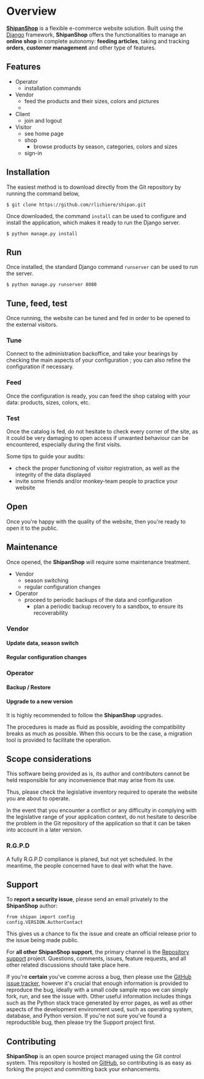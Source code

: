 # Overview

[**ShipanShop**](https://github.com/rlichiere/shipan) is a flexible e-commerce website solution.
 Built using the [Django](https://www.djangoproject.com/) framework,
 **ShipanShop** offers the functionalities to manage an **online shop** in complete autonomy:
 **feeding articles**, taking and tracking **orders**, **customer management** and other type of features. 


## Features

* Operator
  * installation commands
* Vendor
  * feed the products and their sizes, colors and pictures
  * 
* Client
  * join and logout
* Visitor
  * see home page
  * shop
    * browse products by season, categories, colors and sizes
  * sign-in


## Installation

The easiest method is to download directly from the Git repository by running the command below,
```
$ git clone https://github.com/rlichiere/shipan.git
```

Once downloaded, the command `install` can be used to configure and install the application,
 which makes it ready to run the Django server.
```
$ python manage.py install
```

## Run

Once installed, the standard Django command `runserver` can be used to run the server. 

```
$ python manage.py runserver 8080
```

## Tune, feed, test

Once running, the website can be tuned and fed in order to be opened to the external visitors.

### Tune

Connect to the administration backoffice, and take your bearings by checking the main aspects of your configuration ;
you can also refine the configuration if necessary.

### Feed

Once the configuration is ready, you can feed the shop catalog with your data: products, sizes, colors, etc.

### Test

Once the catalog is fed, do not hesitate to check every corner of the site,
 as it could be very damaging to open access if unwanted behaviour can be encountered,
 especially during the first visits.

Some tips to guide your audits:

* check the proper functioning of visitor registration, as well as the integrity of the data displayed
* invite some friends and/or monkey-team people to practice your website

## Open

Once you're happy with the quality of the website, then you're ready to open it to the public.


## Maintenance

Once opened, the **ShipanShop** will require some maintenance treatment.

* Vendor
  * season switching
  * regular configuration changes
* Operator
  * proceed to periodic backups of the data and configuration
    * plan a periodic backup recovery to a sandbox, to ensure its recoverability 

### Vendor

#### Update data, season switch

#### Regular configuration changes

### Operator

#### Backup / Restore

#### Upgrade to a new version 

It is highly recommended to follow the **ShipanShop** upgrades.

The procedures is made as fluid as possible, avoiding the compatibility breaks as much as possible.
When this occurs to be the case, a migration tool is provided to facilitate the operation. 


## Scope considerations

This software being provided as is, its author and contributors cannot be held responsible
 for any inconvenience that may arise from its use.

Thus, please check the legislative inventory required to operate the website you are about to operate. 

In the event that you encounter a conflict or any difficulty
 in complying with the legislative range of your application context,
 do not hesitate to describe the problem in the Git repository of the application
 so that it can be taken into account in a later version.


### R.G.P.D
 
A fully R.G.P.D compliance is planed, but not yet scheduled.
In the meantime, the people concerned have to deal with what the have.


## Support

To **report a security issue**, please send an email privately to the **ShipanShop** author:
```
from shipan import config
config.VERSION.AuthorContact
```
This gives us a chance to fix the issue and create an official release prior to the issue being made public.

For **all other ShipanShop support**,
 the primary channel is the [Repository support](https://github.com/rlichiere/shipan/projects/1) project.
 Questions, comments, issues, feature requests, and all other related discussions should take place here.
 
If you're **certain** you've comme across a bug,
 then please use the [GitHub issue tracker](http://github.com/rlichiere/shipan/issues),
 however it's crucial that enough information is provided to reproduce the bug, 
 ideally with a small code sample repo we can simply fork, run, and see the issue with.
 Other useful information includes things such as the Python stack trace generated by error pages,
 as well as other aspects of the development environment used, such as operating system, database, and Python version.
 If you're not sure you've found a reproductible bug, then please try the Support project first.


## Contributing

**ShipanShop** is an open source project managed using the Git control system.
This repository is hosted on [GitHub](https://github.com/rlichiere/shipan),
 so contributing is as easy as forking the project and committing back your enhancements.
